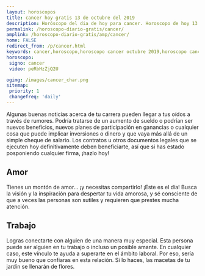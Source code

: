 ```yaml
---
layout: horoscopos
title: cancer hoy gratis 13 de octubre del 2019 
description: Horóscopo del dia de hoy para cancer. Horoscopo de hoy 13 de octubre del 2019. Las predicciones de amor, trabajo, vida personal gratis.
permalink: /horoscopo-diario-gratis/cancer/
amplink: /horoscopo-diario-gratis/amp/cancer/
home: FALSE
redirect_from: /p/cancer.html
keywords: cancer,horoscopo,horoscopo cancer octubre 2019,horoscopo cancer hoy,tarot cancer octubre 2019,horoscopo cancer,tarot cancer hoy,horoscopo de hoy,horoscopo diario,tarot del amor,horoscopo de hoy cancer,horoscopo diario del tarot, Horoscopo de hoy cancer 13 de octubre del 2019,horóscopo del día,signos zodiacales 2019, el horoscopo de hoy
horoscopo:
 signo: cancer
 video: peRbHzZjQ2U

ogimg: /images/cancer_char.png
sitemap:
 priority: 1
 changefreq: 'daily'
---
```



Algunas buenas noticias acerca de tu carrera pueden llegar a tus oídos a través de rumores. Podría tratarse de un aumento de sueldo o podrían ser nuevos beneficios, nuevos planes de participación en ganancias o cualquier cosa que puede implicar inversiones o dinero y que vaya más allá de un simple cheque de salario. Los contratos u otros documentos legales que se ejecuten hoy definitivamente deben beneficiarte, así que si has estado posponiendo cualquier firma, ¡hazlo hoy!

## Amor

Tienes un montón de amor... ¡y necesitas compartirlo! ¡Este es el día! Busca la visión y la inspiración para despertar tu vida amorosa, y sé consciente de que a veces las personas son sutiles y requieren que prestes mucha atención.

## Trabajo

Logras conectarte con alguien de una manera muy especial. Esta persona puede ser alguien en tu trabajo o incluso un posible amante. En cualquier caso, este vínculo te ayuda a superarte en el ámbito laboral. Por eso, sería muy bueno que confiaras en esta relación. Si lo haces, las macetas de tu jardín se llenarán de flores.